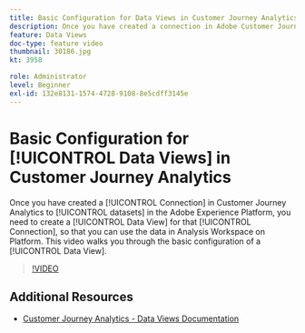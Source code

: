 ```yaml
---
title: Basic Configuration for Data Views in Customer Journey Analytics
description: Once you have created a connection in Adobe Customer Journey Analytics to data sets in the Adobe Experience Platform, you need to create a Data View for that Connection, so that you can use the data in Analysis Workspace on Platform. This video walks you through the basic configuration of a Data View.
feature: Data Views
doc-type: feature video
thumbnail: 30186.jpg
kt: 3958

role: Administrator
level: Beginner
exl-id: 132e8131-1574-4728-9108-8e5cdff3145e
---
```

# Basic Configuration for [!UICONTROL Data Views] in Customer Journey Analytics

Once you have created a [!UICONTROL Connection] in Customer Journey Analytics to [!UICONTROL datasets] in the Adobe Experience Platform, you need to create a [!UICONTROL Data View] for that [!UICONTROL Connection], so that you can use the data in Analysis Workspace on Platform. This video walks you through the basic configuration of a [!UICONTROL Data View].

>[!VIDEO](https://video.tv.adobe.com/v/30186/?quality=12&enable10seconds=on&speedcontrol=on)

## Additional Resources

* [Customer Journey Analytics - Data Views Documentation](https://experienceleague.adobe.com/docs/analytics-platform/using/cja-dataviews/create-dataview.html)
